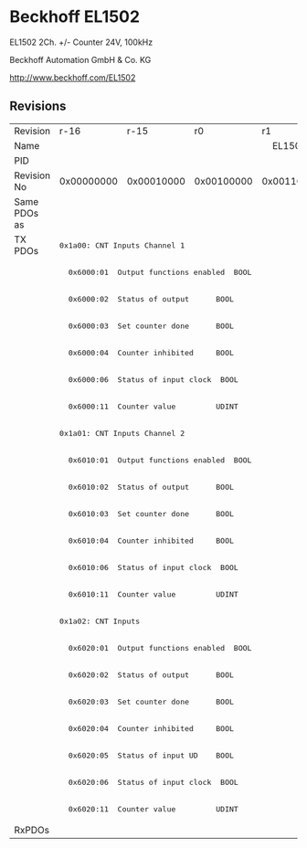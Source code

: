 # Beckhoff EL1502

EL1502 2Ch. +/- Counter 24V, 100kHz

Beckhoff Automation GmbH & Co. KG

http://www.beckhoff.com/EL1502

## Revisions
<table>
<tr>
<td>Revision</td>
<td>r-16</td>
<td>r-15</td>
<td>r0</td>
<td>r1</td>
<td>r2</td>
<td>r3</td>
<td>r4</td>
<td>r5</td>
<td>r6</td>
</tr>
<tr>
<td>Name</td>
<td colspan=9 align="center">EL1502 2Ch. +/- Counter 24V, 100kHz</td>
</tr>
<tr>
<td>PID</td>
<td colspan=9 align="center">0x05de3052</td>
</tr>
<tr>
<td>Revision No</td>
<td>0x00000000</td>
<td>0x00010000</td>
<td>0x00100000</td>
<td>0x00110000</td>
<td>0x00120000</td>
<td>0x00130000</td>
<td>0x00140000</td>
<td>0x00150000</td>
<td>0x00160000</td>
</tr>
<tr>
<td>Same PDOs as</td>
<td colspan=9 align="center"></td>
</tr>
<tr>
<td rowspan=22 valign=top>TX PDOs</td>
<td colspan=9 align="left"><pre>0x1a00: CNT Inputs Channel 1</pre></td>
<td></td>
</tr>
<tr>
<td colspan=4 align="left"><pre>  0x6000:01  Output functions enabled  BOOL</pre></td>
<td colspan=5 align="left"><pre>  0x6000:01  Status__Output functions enabled  BOOL</pre></td>
</tr>
<tr>
<td colspan=4 align="left"><pre>  0x6000:02  Status of output      BOOL</pre></td>
<td colspan=5 align="left"><pre>  0x6000:02  Status__Status of output  BOOL</pre></td>
</tr>
<tr>
<td colspan=4 align="left"><pre>  0x6000:03  Set counter done      BOOL</pre></td>
<td colspan=5 align="left"><pre>  0x6000:03  Status__Set counter done  BOOL</pre></td>
</tr>
<tr>
<td colspan=4 align="left"><pre>  0x6000:04  Counter inhibited     BOOL</pre></td>
<td colspan=5 align="left"><pre>  0x6000:04  Status__Counter inhibited  BOOL</pre></td>
</tr>
<tr>
<td colspan=4 align="left"><pre>  0x6000:06  Status of input clock  BOOL</pre></td>
<td colspan=5 align="left"><pre>  0x6000:06  Status__Status of input clock  BOOL</pre></td>
</tr>
<tr>
<td colspan=9 align="left"><pre>  0x6000:11  Counter value         UDINT</pre></td>
</tr>
<tr>
<td colspan=9 align="left"><pre>0x1a01: CNT Inputs Channel 2</pre></td>
</tr>
<tr>
<td colspan=4 align="left"><pre>  0x6010:01  Output functions enabled  BOOL</pre></td>
<td colspan=5 align="left"><pre>  0x6010:01  Status__Output functions enabled  BOOL</pre></td>
</tr>
<tr>
<td colspan=4 align="left"><pre>  0x6010:02  Status of output      BOOL</pre></td>
<td colspan=5 align="left"><pre>  0x6010:02  Status__Status of output  BOOL</pre></td>
</tr>
<tr>
<td colspan=4 align="left"><pre>  0x6010:03  Set counter done      BOOL</pre></td>
<td colspan=5 align="left"><pre>  0x6010:03  Status__Set counter done  BOOL</pre></td>
</tr>
<tr>
<td colspan=4 align="left"><pre>  0x6010:04  Counter inhibited     BOOL</pre></td>
<td colspan=5 align="left"><pre>  0x6010:04  Status__Counter inhibited  BOOL</pre></td>
</tr>
<tr>
<td colspan=4 align="left"><pre>  0x6010:06  Status of input clock  BOOL</pre></td>
<td colspan=5 align="left"><pre>  0x6010:06  Status__Status of input clock  BOOL</pre></td>
</tr>
<tr>
<td colspan=9 align="left"><pre>  0x6010:11  Counter value         UDINT</pre></td>
</tr>
<tr>
<td colspan=9 align="left"><pre>0x1a02: CNT Inputs</pre></td>
</tr>
<tr>
<td colspan=4 align="left"><pre>  0x6020:01  Output functions enabled  BOOL</pre></td>
<td colspan=5 align="left"><pre>  0x6020:01  Status__Output functions enabled  BOOL</pre></td>
</tr>
<tr>
<td colspan=4 align="left"><pre>  0x6020:02  Status of output      BOOL</pre></td>
<td colspan=5 align="left"><pre>  0x6020:02  Status__Status of output  BOOL</pre></td>
</tr>
<tr>
<td colspan=4 align="left"><pre>  0x6020:03  Set counter done      BOOL</pre></td>
<td colspan=5 align="left"><pre>  0x6020:03  Status__Set counter done  BOOL</pre></td>
</tr>
<tr>
<td colspan=4 align="left"><pre>  0x6020:04  Counter inhibited     BOOL</pre></td>
<td colspan=5 align="left"><pre>  0x6020:04  Status__Counter inhibited  BOOL</pre></td>
</tr>
<tr>
<td colspan=4 align="left"><pre>  0x6020:05  Status of input UD    BOOL</pre></td>
<td colspan=5 align="left"><pre>  0x6020:05  Status__Status of input UD  BOOL</pre></td>
</tr>
<tr>
<td colspan=4 align="left"><pre>  0x6020:06  Status of input clock  BOOL</pre></td>
<td colspan=5 align="left"><pre>  0x6020:06  Status__Status of input clock  BOOL</pre></td>
</tr>
<tr>
<td colspan=9 align="left"><pre>  0x6020:11  Counter value         UDINT</pre></td>
</tr>
<tr>
<td>RxPDOs</td>
<td colspan=9 align="left"></td>
</tr>
</table>
